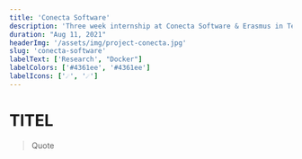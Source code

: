 ```yaml
---
title: 'Conecta Software'
description: 'Three week internship at Conecta Software & Erasmus in Tenerife, Spain in connection with IoT & smart devices'
duration: "Aug 11, 2021"
headerImg: '/assets/img/project-conecta.jpg'
slug: 'conecta-software'
labelText: ['Research', "Docker"]
labelColors: ['#4361ee', '#4361ee']
labelIcons: ['☄️', '☄️']
---
```


# TITEL

> Quote